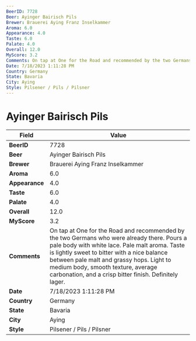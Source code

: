 ```yaml
---
BeerID: 7728
Beer: Ayinger Bairisch Pils
Brewer: Brauerei Aying Franz Inselkammer
Aroma: 6.0
Appearance: 4.0
Taste: 6.0
Palate: 4.0
Overall: 12.0
MyScore: 3.2
Comments: On tap at One for the Road and recommended by the two Germans who were already there. Pours a pale body with white lace. Pale malt aroma. Taste is lightly sweet to bitter with a nice balance between pale malt and grassy hops. Light to medium body, smooth texture, average carbonation, and a crisp bitter finish. Definitely lager.
Date: 7/18/2023 1:11:28 PM
Country: Germany
State: Bavaria
City: Aying
Style: Pilsener / Pils / Pilsner
---
```


# Ayinger Bairisch Pils

| Field         | Value |
|---------------|-------|
| **BeerID** | 7728 |
| **Beer** | Ayinger Bairisch Pils |
| **Brewer** | Brauerei Aying Franz Inselkammer |
| **Aroma** | 6.0 |
| **Appearance** | 4.0 |
| **Taste** | 6.0 |
| **Palate** | 4.0 |
| **Overall** | 12.0 |
| **MyScore** | 3.2 |
| **Comments** | On tap at One for the Road and recommended by the two Germans who were already there. Pours a pale body with white lace. Pale malt aroma. Taste is lightly sweet to bitter with a nice balance between pale malt and grassy hops. Light to medium body, smooth texture, average carbonation, and a crisp bitter finish. Definitely lager. |
| **Date** | 7/18/2023 1:11:28 PM |
| **Country** | Germany |
| **State** | Bavaria |
| **City** | Aying |
| **Style** | Pilsener / Pils / Pilsner |
